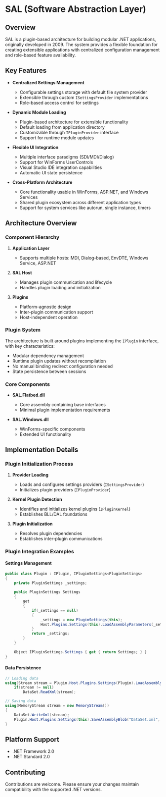 # SAL (Software Abstraction Layer)

## Overview

SAL is a plugin-based architecture for building modular .NET applications, originally developed in 2009. The system provides a flexible foundation for creating extensible applications with centralized configuration management and role-based feature availability.

## Key Features

- **Centralized Settings Management**
  - Configurable settings storage with default file system provider
  - Extensible through custom `ISettingsProvider` implementations
  - Role-based access control for settings

- **Dynamic Module Loading**
  - Plugin-based architecture for extensible functionality
  - Default loading from application directory
  - Customizable through `IPluginProvider` interface
  - Support for runtime module updates

- **Flexible UI Integration**
  - Multiple interface paradigms (SDI/MDI/Dialog)
  - Support for WinForms UserControls
  - Visual Studio IDE integration capabilities
  - Automatic UI state persistence

- **Cross-Platform Architecture**
  - Core functionality usable in WinForms, ASP.NET, and Windows Services
  - Shared plugin ecosystem across different application types
  - Support for system services like autorun, single instance, timers

## Architecture Overview

### Component Hierarchy

1. **Application Layer**
   - Supports multiple hosts: MDI, Dialog-based, EnvDTE, Windows Service, ASP.NET

2. **SAL Host**
   - Manages plugin communication and lifecycle
   - Handles plugin loading and initialization

3. **Plugins**
   - Platform-agnostic design
   - Inter-plugin communication support
   - Host-independent operation

### Plugin System

The architecture is built around plugins implementing the `IPlugin` interface, with key characteristics:

- Modular dependency management
- Runtime plugin updates without recompilation
- No manual binding redirect configuration needed
- State persistence between sessions

### Core Components

- **SAL.Flatbed.dll**
  - Core assembly containing base interfaces
  - Minimal plugin implementation requirements

- **SAL.Windows.dll**
  - WinForms-specific components
  - Extended UI functionality

## Implementation Details

### Plugin Initialization Process

1. **Provider Loading**
   - Loads and configures settings providers (`ISettingsProvider`)
   - Initializes plugin providers (`IPluginProvider`)

2. **Kernel Plugin Detection**
   - Identifies and initializes kernel plugins (`IPluginKernel`)
   - Establishes BLL/DAL foundations

3. **Plugin Initialization**
   - Resolves plugin dependencies
   - Establishes inter-plugin communications

### Plugin Integration Examples

#### Settings Management

```csharp
public class Plugin : IPlugin, IPluginSettings<PluginSettings>
{
    private PluginSettings _settings;
    
    public PluginSettings Settings
    {
        get
        {
            if(_settings == null)
            {
                _settings = new PluginSettings(this);
                Host.Plugins.Settings(this).LoadAssemblyParameters(_settings);
            }
            return _settings;
        }
    }
    
    Object IPluginSettings.Settings { get { return Settings; } }
}
```

#### Data Persistence

```csharp
// Loading data
using(Stream stream = Plugin.Host.Plugins.Settings(Plugin).LoadAssemblyBlob("DataSet.xml"))
    if(stream != null)
        DataSet.ReadXml(stream);

// Saving data
using(MemoryStream stream = new MemoryStream())
{
    DataSet.WriteXml(stream);
    Plugin.Host.Plugins.Settings(this).SaveAssemblyBlob("DataSet.xml", stream);
}
```

## Platform Support

- .NET Framework 2.0
- .NET Standard 2.0

## Contributing

Contributions are welcome. Please ensure your changes maintain compatibility with the supported .NET versions.